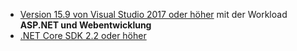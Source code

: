 * [Version 15.9 von Visual Studio 2017 oder höher](https://visualstudio.microsoft.com/downloads/) mit der Workload **ASP.NET und Webentwicklung**
* [.NET Core SDK 2.2 oder höher](https://www.microsoft.com/net/download/all)